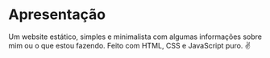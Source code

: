 # Apresentação
Um website estático, simples e minimalista com algumas informações sobre mim ou o que estou fazendo. Feito com HTML, CSS e JavaScript puro. ✌️
